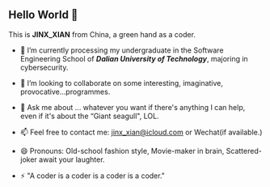 ## Hello World 👋

This is  **JINX_XIAN** from China, a green hand as a coder. 

- 🏫 I’m currently processing my undergraduate in the Software Engineering School of ***Dalian University of Technology***, majoring in cybersecurity.

- 👯 I’m looking to collaborate on some interesting, imaginative, provocative...programmes.
- 💬 Ask me about ... whatever you want if there's anything I can help, even if it's about the “Giant seagull", LOL.
- 📫 Feel free to contact me: jinx_xian@icloud.com or Wechat(if available.)
- 😄 Pronouns: Old-school fashion style, Movie-maker in brain, Scattered-joker await your laughter.
- ⚡ "A coder is a coder is a coder is a coder."
